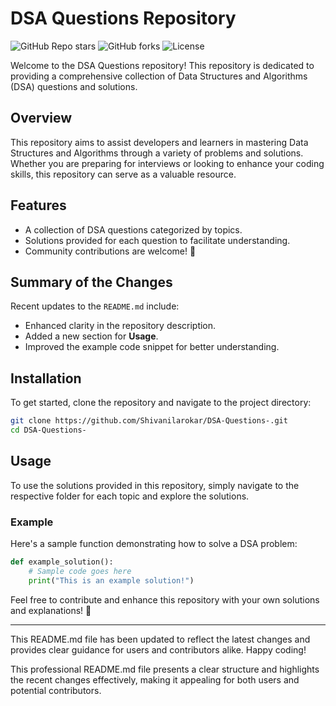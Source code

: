 # DSA Questions Repository

![GitHub Repo stars](https://img.shields.io/github/stars/Shivanilarokar/DSA-Questions-) ![GitHub forks](https://img.shields.io/github/forks/Shivanilarokar/DSA-Questions-) ![License](https://img.shields.io/badge/license-MIT-blue)

Welcome to the DSA Questions repository! This repository is dedicated to providing a comprehensive collection of Data Structures and Algorithms (DSA) questions and solutions.

## Overview

This repository aims to assist developers and learners in mastering Data Structures and Algorithms through a variety of problems and solutions. Whether you are preparing for interviews or looking to enhance your coding skills, this repository can serve as a valuable resource.

## Features

- A collection of DSA questions categorized by topics.
- Solutions provided for each question to facilitate understanding.
- Community contributions are welcome! 🤝

## Summary of the Changes

Recent updates to the `README.md` include:

- Enhanced clarity in the repository description.
- Added a new section for **Usage**.
- Improved the example code snippet for better understanding.

## Installation

To get started, clone the repository and navigate to the project directory:

```bash
git clone https://github.com/Shivanilarokar/DSA-Questions-.git
cd DSA-Questions-
```

## Usage

To use the solutions provided in this repository, simply navigate to the respective folder for each topic and explore the solutions.

### Example

Here's a sample function demonstrating how to solve a DSA problem:

```python
def example_solution():
    # Sample code goes here
    print("This is an example solution!")
```

Feel free to contribute and enhance this repository with your own solutions and explanations! 🚀

---

This README.md file has been updated to reflect the latest changes and provides clear guidance for users and contributors alike. Happy coding! 

This professional README.md file presents a clear structure and highlights the recent changes effectively, making it appealing for both users and potential contributors.